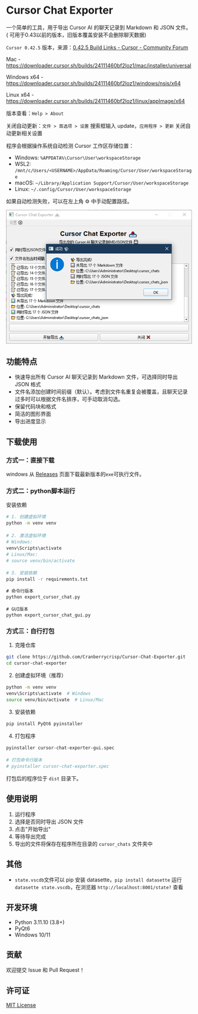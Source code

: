 # Cursor Chat Exporter

一个简单的工具，用于导出 Cursor AI 的聊天记录到 Markdown 和 JSON 文件。(
可用于0.43以前的版本，旧版本覆盖安装不会删除聊天数据)

`Cursor 0.42.5` 版本，来源：[0.42.5 Build Links - Cursor - Community Forum](https://forum.cursor.com/t/0-42-5-build-links/30521)

Mac - https://downloader.cursor.sh/builds/24111460bf2loz1/mac/installer/universal

Windows x64 - https://downloader.cursor.sh/builds/24111460bf2loz1/windows/nsis/x64

Linux x64 - https://downloader.cursor.sh/builds/24111460bf2loz1/linux/appImage/x64

版本查看：`Help > About`

关闭自动更新：`文件 > 首选项 > 设置` 搜索框输入 update，`应用程序 > 更新` 关闭自动更新相关设置

程序会根据操作系统自动检测 Cursor 工作区存储位置：

- Windows: `%APPDATA%\Cursor\User\workspaceStorage`
- WSL2: `/mnt/c/Users/<USERNAME>/AppData/Roaming/Cursor/User/workspaceStorage`
- macOS: `~/Library/Application Support/Cursor/User/workspaceStorage`
- Linux: `~/.config/Cursor/User/workspaceStorage`

如果自动检测失败，可以在左上角 ⚙️ 中手动配置路径。

![Main Interface](https://raw.githubusercontent.com/Cranberrycrisp/Cursor-Chat-Exporter/refs/heads/main/main%20interface.png)

## 功能特点

- 快速导出所有 Cursor AI 聊天记录到 Markdown 文件，可选择同时导出 JSON 格式
- 文件名添加创建时间前缀（默认）。考虑到文件名重复会被覆盖，且聊天记录过多时可以根据文件名排序，可手动取消勾选。
- 保留代码块和格式
- 简洁的图形界面
- 导出进度显示

## 下载使用

### 方式一：直接下载

windows 从 [Releases](https://github.com/Cranberrycrisp/Cursor-Chat-Exporter/releases/) 页面下载最新版本的`exe`可执行文件。

### 方式二：python脚本运行

安装依赖

```bash
# 1. 创建虚拟环境
python -m venv venv

# 2. 激活虚拟环境
# Windows:
venv\Scripts\activate
# Linux/Mac:
# source venv/bin/activate

# 3. 安装依赖
pip install -r requirements.txt

```

```
# 命令行版本
python export_cursor_chat.py

# GUI版本
python export_cursor_chat_gui.py
```

### 方式三：自行打包

1. 克隆仓库

```bash
git clone https://github.com/Cranberrycrisp/Cursor-Chat-Exporter.git
cd cursor-chat-exporter
```

2. 创建虚拟环境（推荐）

```bash
python -m venv venv
venv\Scripts\activate  # Windows
source venv/bin/activate  # Linux/Mac
```

3. 安装依赖

```bash
pip install PyQt6 pyinstaller
```

4. 打包程序

```bash
pyinstaller cursor-chat-exporter-gui.spec

# 打包命令行版本
# pyinstaller cursor-chat-exporter.spec
```

打包后的程序位于 `dist` 目录下。

## 使用说明

1. 运行程序
2. 选择是否同时导出 JSON 文件
3. 点击"开始导出"
4. 等待导出完成
5. 导出的文件将保存在程序所在目录的 `cursor_chats` 文件夹中

## 其他

- `state.vscdb`文件可以 pip 安装 datasette，`pip install datasette` 运行 `datasette state.vscdb`，在浏览器 `http://localhost:8001/state?` 查看

## 开发环境

- Python 3.11.10 (3.8+)
- PyQt6
- Windows 10/11

## 贡献

欢迎提交 Issue 和 Pull Request！

## 许可证

[MIT License](https://github.com/thomas-pedersen/cursor-chat-browser/blob/main/LICENSE)
